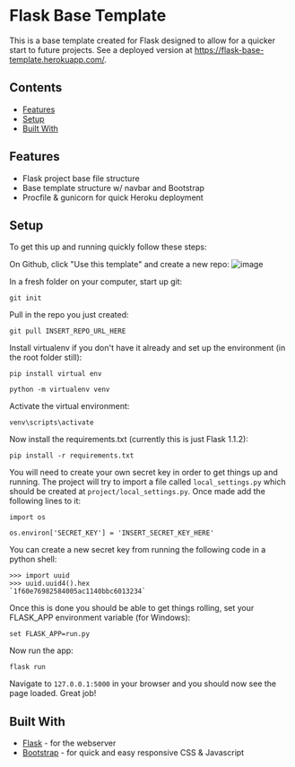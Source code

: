 # Flask Base Template

This is a base template created for Flask designed to allow for a quicker start to future projects.  See a deployed version at https://flask-base-template.herokuapp.com/.

## Contents

- [Features](#features)
- [Setup](#setup)
- [Built With](#built-with)

## Features

- Flask project base file structure
- Base template structure w/ navbar and Bootstrap
- Procfile & gunicorn for quick Heroku deployment

## Setup

To get this up and running quickly follow these steps:

On Github, click "Use this template" and create a new repo:
![image](https://user-images.githubusercontent.com/33850990/89134476-303e1700-d4eb-11ea-87df-02e00ddbcb0d.png)

In a fresh folder on your computer, start up git:
```
git init
```

Pull in the repo you just created:
```
git pull INSERT_REPO_URL_HERE
```

Install virtualenv if you don't have it already and set up the environment (in the root folder still):
```
pip install virtual env
```
```
python -m virtualenv venv
```
Activate the virtual environment:
```
venv\scripts\activate
```

Now install the requirements.txt (currently this is just Flask 1.1.2):
```
pip install -r requirements.txt
```

You will need to create your own secret key in order to get things up and running.  The project will try to import a file called ```local_settings.py``` which should be created at ```project/local_settings.py```.  Once made add the following lines to it:
```
import os

os.environ['SECRET_KEY'] = 'INSERT_SECRET_KEY_HERE'
```

You can create a new secret key from running the following code in a python shell:
```
>>> import uuid
>>> uuid.uuid4().hex
`1f60e76982584005ac1140bbc6013234`
```

Once this is done you should be able to get things rolling, set your FLASK_APP environment variable (for Windows):
```
set FLASK_APP=run.py
```

Now run the app:
```
flask run
```

Navigate to ```127.0.0.1:5000``` in your browser and you should now see the page loaded. Great job!

## Built With

- [Flask](https://flask.palletsprojects.com/en/1.1.x/) - for the webserver
- [Bootstrap](https://getbootstrap.com/docs/4.0/getting-started/introduction/) - for quick and easy responsive CSS & Javascript
